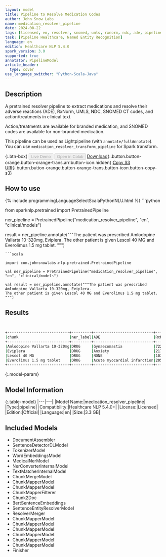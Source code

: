```yaml
---
layout: model
title: Pipeline to Resolve Medication Codes
author: John Snow Labs
name: medication_resolver_pipeline
date: 2024-08-22
tags: [licensed, en, resolver, snomed, umls, rxnorm, ndc, ade, pipeline]
task: [Pipeline Healthcare, Named Entity Recognition]
language: en
edition: Healthcare NLP 5.4.0
spark_version: 3.0
supported: true
annotator: PipelineModel
article_header:
  type: cover
use_language_switcher: "Python-Scala-Java"
---
```


## Description

A pretrained resolver pipeline to extract medications and resolve their adverse reactions (ADE), RxNorm, UMLS, NDC, SNOMED CT codes, and action/treatments in clinical text.

Action/treatments are available for branded medication, and SNOMED codes are available for non-branded medication.

This pipeline can be used as Lightpipeline (with `annotate/fullAnnotate`). You can use `medication_resolver_transform_pipeline` for Spark transform.

{:.btn-box}
<button class="button button-orange" disabled>Live Demo</button>
<button class="button button-orange" disabled>Open in Colab</button>
[Download](https://s3.amazonaws.com/auxdata.johnsnowlabs.com/clinical/models/medication_resolver_pipeline_en_5.4.0_3.0_1724328960095.zip){:.button.button-orange.button-orange-trans.arr.button-icon.hidden}
[Copy S3 URI](s3://auxdata.johnsnowlabs.com/clinical/models/medication_resolver_pipeline_en_5.4.0_3.0_1724328960095.zip){:.button.button-orange.button-orange-trans.button-icon.button-copy-s3}

## How to use



<div class="tabs-box" markdown="1">
{% include programmingLanguageSelectScalaPythonNLU.html %}
```python

from sparknlp.pretrained import PretrainedPipeline

ner_pipeline = PretrainedPipeline("medication_resolver_pipeline", "en", "clinical/models")

result = ner_pipeline.annotate("""The patient was prescribed Amlodopine Vallarta 10-320mg, Eviplera.
The other patient is given Lescol 40 MG and Everolimus 1.5 mg tablet.
""")

```
```scala

import com.johnsnowlabs.nlp.pretrained.PretrainedPipeline

val ner_pipeline = PretrainedPipeline("medication_resolver_pipeline", "en", "clinical/models")

val result = ner_pipeline.annotate("""The patient was prescribed Amlodopine Vallarta 10-320mg, Eviplera.
The other patient is given Lescol 40 MG and Everolimus 1.5 mg tablet.
""")

```
</div>

## Results

```bash


+----------------------------+---------+---------------------------+-------+--------------------------+------------------------------------------+--------+---------+-----------+-------------+
|chunk                       |ner_label|ADE                        |RxNorm |Action                    |Treatment                                 |UMLS    |SNOMED_CT|NDC_Product|NDC_Package  |
+----------------------------+---------+---------------------------+-------+--------------------------+------------------------------------------+--------+---------+-----------+-------------+
|Amlodopine Vallarta 10-320mg|DRUG     |Gynaecomastia              |722131 |NONE                      |NONE                                      |C1949334|425838008|00093-7693 |00093-7693-56|
|Eviplera                    |DRUG     |Anxiety                    |217010 |Inhibitory Bone Resorption|Osteoporosis                              |C0720318|NONE     |NONE       |NONE         |
|Lescol 40 MG                |DRUG     |NONE                       |103919 |Hypocholesterolemic       |Heterozygous Familial Hypercholesterolemia|C0353573|NONE     |00078-0234 |00078-0234-05|
|Everolimus 1.5 mg tablet    |DRUG     |Acute myocardial infarction|2056895|NONE                      |NONE                                      |C4723581|NONE     |00054-0604 |00054-0604-21|
+----------------------------+---------+---------------------------+-------+--------------------------+------------------------------------------+--------+---------+-----------+-------------+


```

{:.model-param}
## Model Information

{:.table-model}
|---|---|
|Model Name:|medication_resolver_pipeline|
|Type:|pipeline|
|Compatibility:|Healthcare NLP 5.4.0+|
|License:|Licensed|
|Edition:|Official|
|Language:|en|
|Size:|3.3 GB|

## Included Models

- DocumentAssembler
- SentenceDetectorDLModel
- TokenizerModel
- WordEmbeddingsModel
- MedicalNerModel
- NerConverterInternalModel
- TextMatcherInternalModel
- ChunkMergeModel
- ChunkMapperModel
- ChunkMapperModel
- ChunkMapperFilterer
- Chunk2Doc
- BertSentenceEmbeddings
- SentenceEntityResolverModel
- ResolverMerger
- ChunkMapperModel
- ChunkMapperModel
- ChunkMapperModel
- ChunkMapperModel
- ChunkMapperModel
- ChunkMapperModel
- Finisher